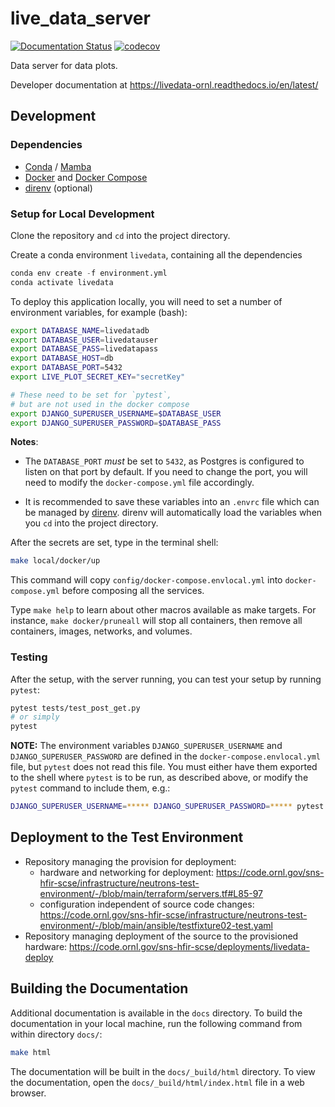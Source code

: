 # live_data_server

<!-- Badges -->

[![Documentation Status](https://readthedocs.org/projects/livedata-ornl/badge/?version=latest)](https://livedata-ornl.readthedocs.io/en/latest/?badge=latest)
[![codecov](https://codecov.io/gh/neutrons/live_data_server/graph/badge.svg?token=niQ0AWldBd)](https://codecov.io/gh/neutrons/live_data_server)

Data server for data plots.

Developer documentation at https://livedata-ornl.readthedocs.io/en/latest/

## Development

### Dependencies

- [Conda](https://conda.io/projects/conda/en/latest/user-guide/install/index.html) / [Mamba]()
- [Docker](https://docs.docker.com/engine/install/) and [Docker Compose](https://docs.docker.com/compose/install/)
- [direnv](https://direnv.net/) (optional)

### Setup for Local Development

Clone the repository and `cd` into the project directory.

Create a conda environment `livedata`, containing all the dependencies
```python
conda env create -f environment.yml
conda activate livedata
```

To deploy this application locally, you will need to set a number of environment variables,
for example (bash):

```bash
export DATABASE_NAME=livedatadb
export DATABASE_USER=livedatauser
export DATABASE_PASS=livedatapass
export DATABASE_HOST=db
export DATABASE_PORT=5432
export LIVE_PLOT_SECRET_KEY="secretKey"

# These need to be set for `pytest`,
# but are not used in the docker compose
export DJANGO_SUPERUSER_USERNAME=$DATABASE_USER
export DJANGO_SUPERUSER_PASSWORD=$DATABASE_PASS
```

**Notes**:

- The `DATABASE_PORT` _must_ be set to `5432`, as Postgres is configured to listen on that port by default.
  If you need to change the port, you will need to modify the `docker-compose.yml` file accordingly.

- It is recommended to save these variables into an `.envrc` file which can be managed by [direnv](https://direnv.net/).
  direnv will automatically load the variables when you `cd` into the project directory.

After the secrets are set, type in the terminal shell:

```bash
make local/docker/up
```

This command will copy `config/docker-compose.envlocal.yml` into `docker-compose.yml` before composing all the services.

Type `make help` to learn about other macros available as make targets.
For instance, `make docker/pruneall` will stop all containers, then remove all containers, images, networks, and volumes.

### Testing

After the setup, with the server running, you can test your setup by running `pytest`:

```bash
pytest tests/test_post_get.py
# or simply
pytest
```

**NOTE:**
The environment variables `DJANGO_SUPERUSER_USERNAME` and `DJANGO_SUPERUSER_PASSWORD` are defined in the `docker-compose.envlocal.yml` file, but `pytest` does not read this file.
You must either have them exported to the shell where `pytest` is to be run, as described above, or modify the `pytest` command to include them, e.g.:

```bash
DJANGO_SUPERUSER_USERNAME=***** DJANGO_SUPERUSER_PASSWORD=***** pytest
```

## Deployment to the Test Environment

- Repository managing the provision for deployment:
  - hardware and networking for deployment: https://code.ornl.gov/sns-hfir-scse/infrastructure/neutrons-test-environment/-/blob/main/terraform/servers.tf#L85-97
  - configuration independent of source code changes: https://code.ornl.gov/sns-hfir-scse/infrastructure/neutrons-test-environment/-/blob/main/ansible/testfixture02-test.yaml
- Repository managing deployment of the source to the provisioned hardware: https://code.ornl.gov/sns-hfir-scse/deployments/livedata-deploy

## Building the Documentation

Additional documentation is available in the `docs` directory. To build the documentation in your local machine,
run the following command from within directory `docs/`:

```bash
make html
```

The documentation will be built in the `docs/_build/html` directory. To view the documentation,
open the `docs/_build/html/index.html` file in a web browser.
